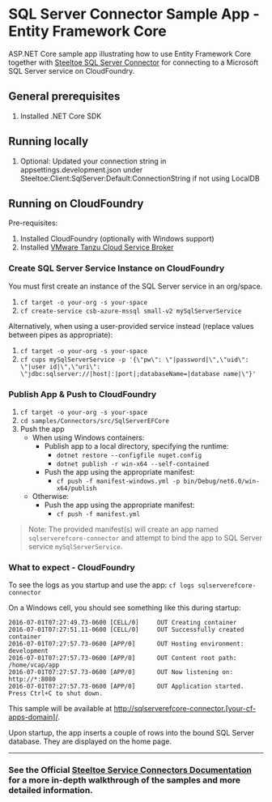 ﻿# SQL Server Connector Sample App - Entity Framework Core

ASP.NET Core sample app illustrating how to use Entity Framework Core together with [Steeltoe SQL Server Connector](https://docs.steeltoe.io/api/v3/connectors/microsoft-sql-server.html) for connecting to a Microsoft SQL Server service on CloudFoundry.

## General prerequisites

1. Installed .NET Core SDK

## Running locally

1. Optional: Updated your connection string in appsettings.development.json under Steeltoe:Client:SqlServer:Default:ConnectionString if not using LocalDB

## Running on CloudFoundry

Pre-requisites:

1. Installed CloudFoundry (optionally with Windows support)
1. Installed [VMware Tanzu Cloud Service Broker](https://docs.vmware.com/en/Cloud-Service-Broker-for-VMware-Tanzu/index.html)

### Create SQL Server Service Instance on CloudFoundry

You must first create an instance of the SQL Server service in an org/space.

1. `cf target -o your-org -s your-space`
1. `cf create-service csb-azure-mssql small-v2 mySqlServerService`

Alternatively, when using a user-provided service instead (replace values between pipes as appropriate):

1. `cf target -o your-org -s your-space`
1. `cf cups mySqlServerService -p '{\"pw\": \"|password|\",\"uid\": \"|user id|\",\"uri\": \"jdbc:sqlserver://|host|:|port|;databaseName=|database name|\"}'`

### Publish App & Push to CloudFoundry

1. `cf target -o your-org -s your-space`
1. `cd samples/Connectors/src/SqlServerEFCore`
1. Push the app
   - When using Windows containers:
     - Publish app to a local directory, specifying the runtime:
       - `dotnet restore --configfile nuget.config`
       - `dotnet publish -r win-x64 --self-contained`
     - Push the app using the appropriate manifest:
       - `cf push -f manifest-windows.yml -p bin/Debug/net6.0/win-x64/publish`
   - Otherwise:
     - Push the app using the appropriate manifest:
       - `cf push -f manifest.yml`

> Note: The provided manifest(s) will create an app named `sqlserverefcore-connector` and attempt to bind the app to SQL Server service `mySqlServerService`.

### What to expect - CloudFoundry

To see the logs as you startup and use the app: `cf logs sqlserverefcore-connector`

On a Windows cell, you should see something like this during startup:

```text
2016-07-01T07:27:49.73-0600 [CELL/0]     OUT Creating container
2016-07-01T07:27:51.11-0600 [CELL/0]     OUT Successfully created container
2016-07-01T07:27:57.73-0600 [APP/0]      OUT Hosting environment: development
2016-07-01T07:27:57.73-0600 [APP/0]      OUT Content root path:  /home/vcap/app
2016-07-01T07:27:57.73-0600 [APP/0]      OUT Now listening on: http://*:8080
2016-07-01T07:27:57.73-0600 [APP/0]      OUT Application started. Press Ctrl+C to shut down.
```

This sample will be available at <http://sqlserverefcore-connector.[your-cf-apps-domain]/>.

Upon startup, the app inserts a couple of rows into the bound SQL Server database. They are displayed on the home page.

---

### See the Official [Steeltoe Service Connectors Documentation](https://docs.steeltoe.io/api/v3/connectors/) for a more in-depth walkthrough of the samples and more detailed information.
